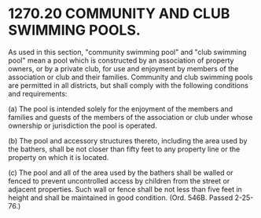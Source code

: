 1270.20 COMMUNITY AND CLUB SWIMMING POOLS.
==========================================

As used in this section, "community swimming pool" and "club swimming
pool" mean a pool which is constructed by an association of property
owners, or by a private club, for use and enjoyment by members of the
association or club and their families. Community and club swimming
pools are permitted in all districts, but shall comply with the
following conditions and requirements:

​(a) The pool is intended solely for the enjoyment of the members and
families and guests of the members of the association or club under
whose ownership or jurisdiction the pool is operated.

​(b) The pool and accessory structures thereto, including the area used
by the bathers, shall be not closer than fifty feet to any property line
or the property on which it is located.

​(c) The pool and all of the area used by the bathers shall be walled or
fenced to prevent uncontrolled access by children from the street or
adjacent properties. Such wall or fence shall be not less than five feet
in height and shall be maintained in good condition. (Ord. 546B. Passed
2-25-76.)
